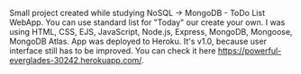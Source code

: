 Small project created while studying NoSQL -> MongoDB - ToDo List WebApp.
You can use standard list for "Today" our create your own.
I was using HTML, CSS, EJS, JavaScript, Node.js, Express, MongoDB, Mongoose, MongoDB Atlas. App was deployed to Heroku.
It's v1.0, because user interface still has to be improved.
You can check it here https://powerful-everglades-30242.herokuapp.com/.
